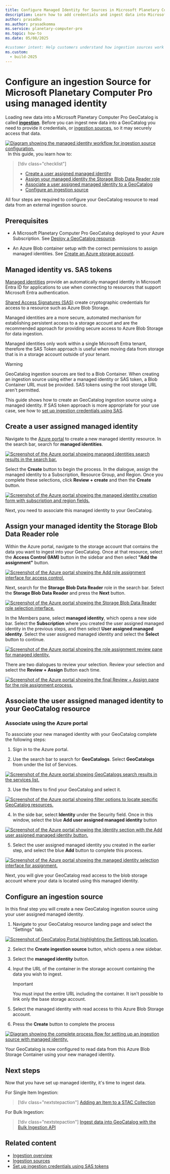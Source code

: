 ```yaml
--- 
title: Configure Managed Identity for Sources in Microsoft Planetary Computer Pro
description: Learn how to add credentials and ingest data into Microsoft Planetary Computer Pro using managed identities.
author: prasadko
ms.author: prasadkomma
ms.service: planetary-computer-pro
ms.topic: how-to
ms.date: 05/08/2025

#customer intent: Help customers understand how ingestion sources work and how to add them ahead of an ingestion.
ms.custom:
  - build-2025
---
```


# Configure an ingestion Source for Microsoft Planetary Computer Pro using managed identity

Loading new data into a Microsoft Planetary Computer Pro GeoCatalog is called [**ingestion**](./ingestion-overview.md). Before you can ingest new data into a GeoCatalog you need to provide it credentials, or [ingestion sources](./ingestion-source.md), so it may securely access that data. 

[ ![Diagram showing the managed identity workflow for ingestion source configuration.](media/managed-identity-diagram.png) ](media/managed-identity-diagram.png#lightbox)
  
In this guide, you learn how to:

> [!div class="checklist"]
> - [Create a user assigned managed identity](#create-a-user-assigned-managed-identity)
> - [Assign your managed identity the Storage Blob Data Reader role](#assign-your-managed-identity-the-storage-blob-data-reader-role)
> - [Associate a user assigned managed identity to a GeoCatalog](#associate-the-user-assigned-managed-identity-to-your-geocatalog-resource)
> - [Configure an ingestion source](#configure-an-ingestion-source)

All four steps are required to configure your GeoCatalog resource to read data from an external ingestion source. 

## Prerequisites

- A Microsoft Planetary Computer Pro GeoCatalog deployed to your Azure Subscription. See [Deploy a GeoCatalog resource](./deploy-geocatalog-resource.md).

- An Azure Blob container setup with the correct permissions to assign managed identities. See [Create an Azure storage account](/azure/storage/common/storage-account-create?tabs=azure-portal).

## Managed identity vs. SAS tokens

[Managed identities](/entra/identity/managed-identities-azure-resources/overview) provide an automatically managed identity in Microsoft Entra ID for applications to use when connecting to resources that support Microsoft Entra authentication.

[Shared Access Signatures (SAS)](/azure/storage/common/storage-sas-overview) create cryptographic credentials for access to a resource such as Azure Blob Storage. 

Managed identities are a more secure, automated mechanism for establishing persistent access to a storage account and are the recommended approach for providing secure access to Azure Blob Storage for data ingestion. 

Managed identities only work within a single Microsoft Entra tenant, therefore the SAS Token approach is useful when moving data from storage that is in a storage account outside of your tenant. 
>[!WARNING]
> GeoCatalog ingestion sources are tied to a Blob Container. When creating an ingestion source using either a managed identity or SAS token, a Blob Container URL must be provided. SAS tokens using the root storage URL aren't permitted. 

This guide shows how to create an GeoCatalog ingestion source using a managed identity. If SAS token approach is more appropriate for your use case, see how to [set up ingestion credentials using SAS](./set-up-ingestion-credentials-sas-tokens.md).

## Create a user assigned managed identity

Navigate to the [Azure portal](https://portal.azure.com/) to create a new managed identity resource. In the search bar, search for **managed identities**. 

[ ![Screenshot of the Azure portal showing managed identities search results in the search bar.](media/ingestion-source-managed-identity-search.png) ](media/ingestion-source-managed-identity-search.png#lightbox)

Select the **Create** button to begin the process. In the dialogue, assign the managed identity to a Subscription, Resource Group, and Region. Once you complete these selections, click **Review + create** and then the **Create** button. 

[ ![Screenshot of the Azure portal showing the managed identity creation form with subscription and region fields.](media/ingestion-source-managed-identity-create.png) ](media/ingestion-source-managed-identity-create.png#lightbox)

Next, you need to associate this managed identity to your GeoCatalog. 

## Assign your managed identity the Storage Blob Data Reader role

Within the Azure portal, navigate to the storage account that contains the data you want to ingest into your GeoCatalog. Once at that resource, select the **Access Control (IAM)** button in the sidebar and then select **"Add the assignment"** button.   

[ ![Screenshot of the Azure portal showing the Add role assignment interface for access control.](media/ingestion-source-managed-identity-give-permissions.png) ](media/ingestion-source-managed-identity-give-permissions.png#lightbox)

Next, search for the **Storage Blob Data Reader** role in the search bar. Select the **Storage Blob Data Reader** and press the **Next** button. 

[ ![Screenshot of the Azure portal showing the Storage Blob Data Reader role selection interface.](media/ingestion-source-managed-identity-role.png) ](media/ingestion-source-managed-identity-role.png#lightbox)

In the Members pane, select **managed identity**, which opens a new side bar. Select the **Subscription** where you created the user assigned managed identity in the previous steps, and then select **User assigned managed identity**. Select the user assigned managed identity and select the **Select** button to continue. 

[ ![Screenshot of the Azure portal showing the role assignment review pane for managed identity.](media/ingestion-source-managed-identity-assign.png) ](media/ingestion-source-managed-identity-assign.png#lightbox)

There are two dialogues to review your selection. Review your selection and select the **Review + Assign** Button each time. 

[ ![Screenshot of the Azure portal showing the final Review + Assign pane for the role assignment process.](media/ingestion-source-managed-identity-assign-2.png) ](media/ingestion-source-managed-identity-assign-2.png#lightbox)


## Associate the user assigned managed identity to your GeoCatalog resource

### Associate using the Azure portal
To associate your new managed identity with your GeoCatalog complete the following steps:

1. Sign in to the Azure portal.

2. Use the search bar to search for **GeoCatalogs**. Select **GeoCatalogs** from under the list of Services.

[ ![Screenshot of the Azure portal showing GeoCatalogs search results in the services list.](media/search-for-geocatalogs.png) ](media/search-for-geocatalogs.png#lightbox)

3. Use the filters to find your GeoCatalog and select it.

[ ![Screenshot of the Azure portal showing filter options to locate specific GeoCatalog resources.](media/filter-geocatalog.png) ](media/filter-geocatalog.png#lightbox)

4. In the side bar, select **Identity** under the Security field. Once in this window, select the blue **Add user assigned managed identity** button

[ ![Screenshot of the Azure portal showing the Identity section with the Add user assigned managed identity button.](media/select-identity.png) ](media/select-identity.png#lightbox)

5. Select the user assigned managed identity you created in the earlier step, and select the blue **Add** button to complete this process.
   
[ ![Screenshot of the Azure portal showing the managed identity selection interface for assignment.](media/assign-identity.png) ](media/assign-identity.png#lightbox)

Next, you will give your GeoCatalog read access to the blob storage account where your data is located using this managed identity. 

## Configure an ingestion source

In this final step you will create a new GeoCatalog ingestion source using your user assigned managed identity. 

1. Navigate to your GeoCatalog resource landing page and select the "Settings" tab. 

[ ![Screenshot of GeoCatalog Portal highlighting the Settings tab location.](media/settings-link.png) ](media/settings-link.png#lightbox)

2. Select the **Create ingestion source** button, which opens a new sidebar.

3. Select the **managed identity** button.

4. Input the URL of the container in the storage account containing the data you wish to ingest.

    > [!IMPORTANT] 
    > You must input the entire URL including the container. It isn't possible to link only the base storage account. 

5. Select the managed identity with read access to this Azure Blob Storage account. 

6. Press the **Create** button to complete the process

[ ![Diagram showing the complete process flow for setting up an ingestion source with managed identity.](media/ingestion-source-managed-identity-source.png) ](media/ingestion-source-managed-identity-source.png#lightbox)

Your GeoCatalog is now configured to read data from this Azure Blob Storage Container using your new managed identity.


## Next steps

Now that you have set up managed identity, it's time to ingest data. 

For Single Item Ingestion:

> [!div class="nextstepaction"]
> [Adding an Item to a STAC Collection](./add-stac-item-to-collection.md)

For Bulk Ingestion:
> [!div class="nextstepaction"]
> [Ingest data into GeoCatalog with the Bulk Ingestion API](./bulk-ingestion-api.md)

## Related content

- [Ingestion overview](./ingestion-overview.md)
- [Ingestion sources](./ingestion-source.md)
- [Set up ingestion credentials using SAS tokens](./set-up-ingestion-credentials-sas-tokens.md)

